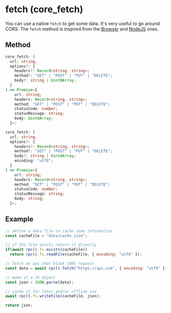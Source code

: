 # fetch (core_fetch)

You can use a native `fetch` to get some data. It's very useful to go around CORS. The `fetch` method is inspired from the [Browser](https://developer.mozilla.org/en-US/docs/Web/API/Fetch_API) and [NodeJS](https://nodejs.org/dist/latest/docs/api/globals.html) ones.

## Method

```typescript
core_fetch: (
  url: string,
  options?: {
    headers?: Record<string, string>;
    method?: "GET" | "POST" | "PUT" | "DELETE";
    body?: string | Uint8Array;
  }
) => Promise<{
    url: string;
    headers: Record<string, string>;
    method: "GET" | "POST" | "PUT" | "DELETE";
    statusCode: number;
    statusMessage: string;
    body: Uint8Array;
  }>;

core_fetch: (
  url: string,
  options?: {
    headers?: Record<string, string>;
    method?: "GET" | "POST" | "PUT" | "DELETE";
    body?: string | Uint8Array;
    encoding: "utf8";
  }
) => Promise<{
    url: string;
    headers: Record<string, string>;
    method: "GET" | "POST" | "PUT" | "DELETE";
    statusCode: number;
    statusMessage: string;
    body: string;
  }>;
```

## Example

```javascript
// define a data file to cache some information
const cacheFile = "data/cache.json";

// if the file exists return it directly
if(await rpc().fs.exists(cacheFile))
  return rpc().fs.readFile(cacheFile, { encoding: "utf8" });

// fetch an api that block CORS request
const data = await rpc().fetch("https://api.com", { encoding: "utf8" });

// make it a JS object
const json = JSON.parse(data);

// cache it for later and/or offline use
await rpc().fs.writeFile(cacheFile, json);

return json;
```
